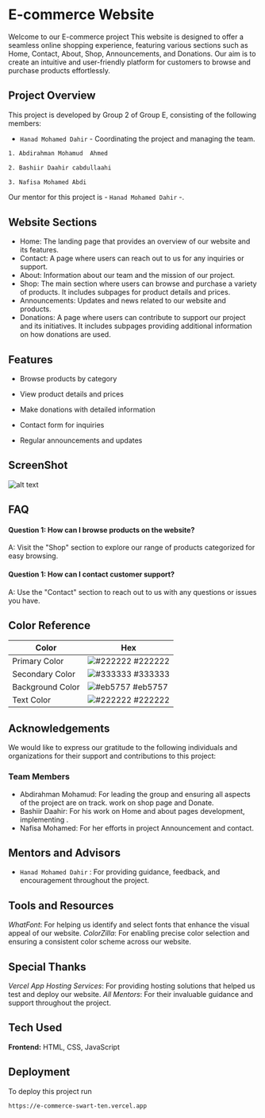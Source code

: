 # E-commerce Website
Welcome to our E-commerce project This website is designed to offer a seamless online shopping experience, featuring various sections such as Home, Contact, About, Shop, Announcements, and Donations. Our aim is to create an intuitive and user-friendly platform for customers to browse and purchase products effortlessly.

## Project Overview 


This project is developed by Group 2 of Group E, consisting of the following members:

- `Hanad Mohamed Dahir` - Coordinating the project and managing the team.
```bash
1. Abdirahman Mohamud  Ahmed

2. Bashiir Daahir cabdullaahi

3. Nafisa Mohamed Abdi
```
Our mentor for this project is - `Hanad Mohamed Dahir` -.
## Website Sections

- Home: The landing page that provides an overview of our website and its features.
- Contact: A page where users can reach out to us for any inquiries or support.
- About: Information about our team and the mission of our project.
- Shop: The main section where users can browse and purchase a variety of products. It includes subpages for product details and prices.
- Announcements: Updates and news related to our website and products.
- Donations: A page where users can contribute to support our project and its initiatives. It includes subpages providing additional information on how donations are used.

## Features

- Browse products by category 

- View product details and prices

- Make donations with detailed information

- Contact form for inquiries

- Regular announcements and updates

## ScreenShot
![[alt text](image-1.jpeg)](https://via.placeholder.com/468x300?text=App+Screenshot+Here)

## FAQ

#### Question 1: How can I browse products on the website?

A:  Visit the "Shop" section to explore our range of products categorized for easy browsing.

#### Question 1: How can I contact customer support?
A: Use the "Contact" section to reach out to us with any questions or issues you have.


## Color Reference

| Color             | Hex                                                                |
| ----------------- | ------------------------------------------------------------------ |
| Primary    Color | ![#222222](https://via.placeholder.com/10/0a192f?text=+) #222222 |
| Secondary  Color | ![#333333](https://via.placeholder.com/10/f8f8f8?text=+) #333333 |
| Background Color | ![#eb5757](https://via.placeholder.com/10/00b48a?text=+) #eb5757 |
| Text       Color | ![#222222](https://via.placeholder.com/10/00b48a?text=+) #222222 |


## Acknowledgements

We would like to express our gratitude to the following individuals and organizations for their support and contributions to this project:

### Team Members
- Abdirahman Mohamud: For leading the group and ensuring all aspects of the project are on track. work on shop page and Donate.
- Bashiir Daahir: For his work on Home and about pages development, implementing .
- Nafisa Mohamed: For her efforts in project Announcement and contact.

## Mentors and Advisors
- `Hanad Mohamed Dahir` : For providing guidance, feedback, and encouragement throughout the project.

## Tools and Resources
*WhatFont*: For helping us identify and select fonts that enhance the visual appeal of our website.
*ColorZilla*: For enabling precise color selection and ensuring a consistent color scheme across our website.

## Special Thanks 
*Vercel App Hosting Services*: For providing hosting solutions that helped us test and deploy our website.
*All Mentors*: For their invaluable guidance and support throughout the project.

## Tech Used

**Frontend:** HTML, CSS, JavaScript
## Deployment

To deploy this project run

```bash
https://e-commerce-swart-ten.vercel.app
```


